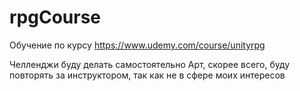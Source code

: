 # rpgCourse
Обучение по курсу https://www.udemy.com/course/unityrpg

Челленджи буду делать самостоятельно
Арт, скорее всего, буду повторять за инструктором, так как не в сфере моих интересов

